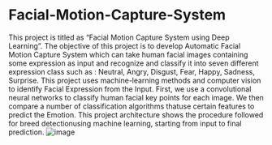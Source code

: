 # Facial-Motion-Capture-System
This project is titled as “Facial Motion Capture System using Deep Learning”. The objective of this project is to develop Automatic Facial Motion Capture System which can take human facial images containing some expression as input and recognize and classify it into seven different expression class such as : Neutral, Angry, Disgust, Fear, Happy, Sadness, Surprise. This project uses machine-learning methods and computer vision to identify Facial Expression from the Input. First, we use a convolutional neural networks to classify human facial key points for each image. We then compare a number of classification algorithms thatuse certain features to predict the Emotion.
This project architecture shows the procedure followed for breed detectionusing machine learning, starting from input to final prediction.
![image](https://github.com/user-attachments/assets/416b3aaa-e5bf-451c-bf8b-c7517c4e619c)
